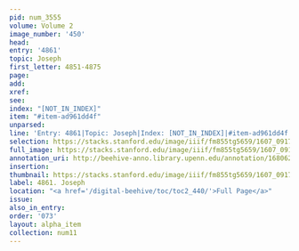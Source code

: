 ```yaml
---
pid: num_3555
volume: Volume 2
image_number: '450'
head:
entry: '4861'
topic: Joseph
first_letter: 4851-4875
page:
add:
xref:
see:
index: "[NOT_IN_INDEX]"
item: "#item-ad961dd4f"
unparsed:
line: 'Entry: 4861|Topic: Joseph|Index: [NOT_IN_INDEX]|#item-ad961dd4f'
selection: https://stacks.stanford.edu/image/iiif/fm855tg5659/1607_0917/790,236,2779,197/full/0/default.jpg
full_image: https://stacks.stanford.edu/image/iiif/fm855tg5659/1607_0917/full/full/0/default.jpg
annotation_uri: http://beehive-anno.library.upenn.edu/annotation/1680622262018
insertion:
thumbnail: https://stacks.stanford.edu/image/iiif/fm855tg5659/1607_0917/790,236,600,180/250,/0/default.jpg
label: 4861. Joseph
location: "<a href='/digital-beehive/toc/toc2_440/'>Full Page</a>"
issue:
also_in_entry:
order: '073'
layout: alpha_item
collection: num11
---
```

